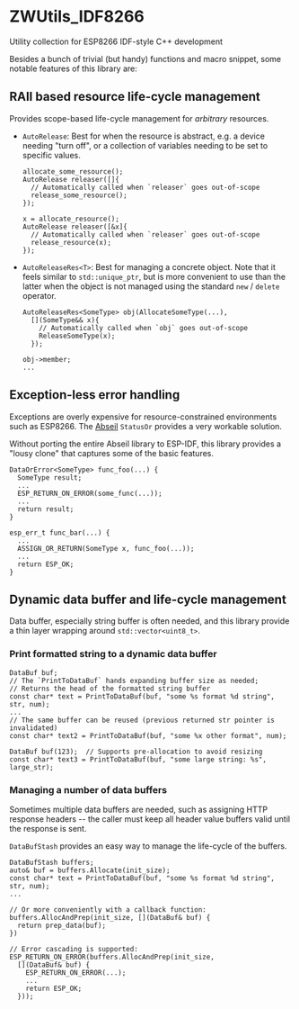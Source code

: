 # ZWUtils_IDF8266
Utility collection for ESP8266 IDF-style C++ development

Besides a bunch of trivial (but handy) functions and macro snippet,
some notable features of this library are:

## RAII based resource life-cycle management
Provides scope-based life-cycle management for *arbitrary* resources.

- `AutoRelease`: Best for when the resource is abstract, e.g. a device
  needing "turn off", or a collection of variables needing to be set to
  specific values.

  ```
  allocate_some_resource();
  AutoRelease releaser([]{
    // Automatically called when `releaser` goes out-of-scope
    release_some_resource();
  });
  ```

  ```
  x = allocate_resource();
  AutoRelease releaser([&x]{
    // Automatically called when `releaser` goes out-of-scope
    release_resource(x);
  });
  ```

- `AutoReleaseRes<T>`: Best for managing a concrete object. Note that it
  feels similar to `std::unique_ptr`, but is more convenient to use than
  the latter when the object is not managed using the standard `new` /
  `delete` operator.

  ```
  AutoReleaseRes<SomeType> obj(AllocateSomeType(...),
    [](SomeType&& x){
      // Automatically called when `obj` goes out-of-scope
      ReleaseSomeType(x);
    });

  obj->member;
  ...
  ```

## Exception-less error handling
Exceptions are overly expensive for resource-constrained environments such
as ESP8266. The [Abseil](https://github.com/abseil/abseil-cpp) `StatusOr`
provides a very workable solution.

Without porting the entire Abseil library to ESP-IDF, this library provides
a "lousy clone" that captures some of the basic features.

```
DataOrError<SomeType> func_foo(...) {
  SomeType result;
  ...
  ESP_RETURN_ON_ERROR(some_func(...));
  ...
  return result;
}

esp_err_t func_bar(...) {
  ...
  ASSIGN_OR_RETURN(SomeType x, func_foo(...));
  ...
  return ESP_OK;
}
```

## Dynamic data buffer and life-cycle management
Data buffer, especially string buffer is often needed, and this library
provide a thin layer wrapping around `std::vector<uint8_t>`.

### Print formatted string to a dynamic data buffer
```
DataBuf buf;
// The `PrintToDataBuf` hands expanding buffer size as needed;
// Returns the head of the formatted string buffer
const char* text = PrintToDataBuf(buf, "some %s format %d string", str, num);
...
// The same buffer can be reused (previous returned str pointer is invalidated)
const char* text2 = PrintToDataBuf(buf, "some %x other format", num);

DataBuf buf(123);  // Supports pre-allocation to avoid resizing
const char* text3 = PrintToDataBuf(buf, "some large string: %s", large_str);
```

### Managing a number of data buffers
Sometimes multiple data buffers are needed, such as assigning HTTP response
headers -- the caller must keep all header value buffers valid until the
response is sent.

`DataBufStash` provides an easy way to manage the life-cycle of the buffers.
```
DataBufStash buffers;
auto& buf = buffers.Allocate(init_size);
const char* text = PrintToDataBuf(buf, "some %s format %d string", str, num);
...

// Or more conveniently with a callback function:
buffers.AllocAndPrep(init_size, [](DataBuf& buf) {
  return prep_data(buf);
})

// Error cascading is supported:
ESP_RETURN_ON_ERROR(buffers.AllocAndPrep(init_size,
  [](DataBuf& buf) {
    ESP_RETURN_ON_ERROR(...);
    ...
    return ESP_OK;
  }));
```